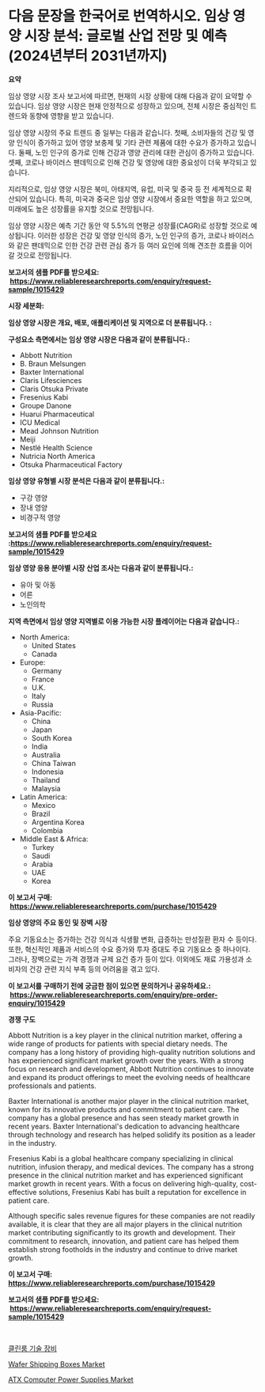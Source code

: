 <p><h1>다음 문장을 한국어로 번역하시오. 임상 영양 시장 분석: 글로벌 산업 전망 및 예측 (2024년부터 2031년까지)</h1></p><p><strong>요약</strong></p>
<p><p>임상 영양 시장 조사 보고서에 따르면, 현재의 시장 상황에 대해 다음과 같이 요약할 수 있습니다. 임상 영양 시장은 현재 안정적으로 성장하고 있으며, 전체 시장은 중심적인 트렌드와 동향에 영향을 받고 있습니다.</p><p>임상 영양 시장의 주요 트렌드 중 일부는 다음과 같습니다. 첫째, 소비자들의 건강 및 영양 인식이 증가하고 있어 영양 보충제 및 기타 관련 제품에 대한 수요가 증가하고 있습니다. 둘째, 노인 인구의 증가로 인해 건강과 영양 관리에 대한 관심이 증가하고 있습니다. 셋째, 코로나 바이러스 팬데믹으로 인해 건강 및 영양에 대한 중요성이 더욱 부각되고 있습니다.</p><p>지리적으로, 임상 영양 시장은 북미, 아태지역, 유럽, 미국 및 중국 등 전 세계적으로 확산되어 있습니다. 특히, 미국과 중국은 임상 영양 시장에서 중요한 역할을 하고 있으며, 미래에도 높은 성장률을 유지할 것으로 전망됩니다.</p><p>임상 영양 시장은 예측 기간 동안 약 5.5%의 연평균 성장률(CAGR)로 성장할 것으로 예상됩니다. 이러한 성장은 건강 및 영양 인식의 증가, 노인 인구의 증가, 코로나 바이러스와 같은 팬데믹으로 인한 건강 관련 관심 증가 등 여러 요인에 의해 견조한 흐름을 이어갈 것으로 전망됩니다.</p></p>
<p><strong>보고서의 샘플 PDF를 받으세요: &nbsp;<a href="https://www.reliableresearchreports.com/enquiry/request-sample/1015429">https://www.reliableresearchreports.com/enquiry/request-sample/1015429</a></strong></p>
<p><strong>시장 세분화:</strong></p>
<p><strong> 임상 영양 시장은 개요, 배포, 애플리케이션 및 지역으로 더 분류됩니다. :</strong></p>
<p><strong>구성요소 측면에서는 임상 영양 시장은 다음과 같이 분류됩니다.:</strong></p>
<p><ul><li>Abbott Nutrition</li><li>B. Braun Melsungen</li><li>Baxter International</li><li>Claris Lifesciences</li><li>Claris Otsuka Private</li><li>Fresenius Kabi</li><li>Groupe Danone</li><li>Huarui Pharmaceutical</li><li>ICU Medical</li><li>Mead Johnson Nutrition</li><li>Meiji</li><li>Nestlé Health Science</li><li>Nutricia North America</li><li>Otsuka Pharmaceutical Factory</li></ul></p>
<p><strong> 임상 영양 유형별 시장 분석은 다음과 같이 분류됩니다.:</strong></p>
<p><ul><li>구강 영양</li><li>장내 영양</li><li>비경구적 영양</li></ul></p>
<p><strong>보고서의 샘플 PDF를 받으세요 :<a href="https://www.reliableresearchreports.com/enquiry/request-sample/1015429">https://www.reliableresearchreports.com/enquiry/request-sample/1015429</a></strong></p>
<p><strong> 임상 영양 응용 분야별 시장 산업 조사는 다음과 같이 분류됩니다.:</strong></p>
<p><ul><li>유아 및 아동</li><li>어른</li><li>노인의학</li></ul></p>
<p><strong>지역 측면에서 임상 영양 지역별로 이용 가능한 시장 플레이어는 다음과 같습니다.:</strong></p>
<p><ul>
    <li>
        North America:
        <ul>
            <li>United States</li>
            <li>Canada</li>
        </ul>
    </li>
    <li>
        Europe:
        <ul>
            <li>Germany</li>
            <li>France</li>
            <li>U.K.</li>
            <li>Italy</li>
            <li>Russia</li>
        </ul>
    </li>
    <li>
        Asia-Pacific:
        <ul>
            <li>China</li>
            <li>Japan</li>
            <li>South Korea</li>
            <li>India</li>
            <li>Australia</li>
            <li>China Taiwan</li>
            <li>Indonesia</li>
            <li>Thailand</li>
            <li>Malaysia</li>
        </ul>
    </li>
    <li>
        Latin America:
        <ul>
            <li>Mexico</li>
            <li>Brazil</li>
            <li>Argentina Korea</li>
            <li>Colombia</li>
        </ul>
    </li>
    <li>
        Middle East & Africa:
        <ul>
            <li>Turkey</li>
            <li>Saudi</li>
            <li>Arabia</li>
            <li>UAE</li>
            <li>Korea</li>
        </ul>
    </li>
    </ul></p>
<p><strong>이 보고서 구매: &nbsp;<a href="https://www.reliableresearchreports.com/purchase/1015429">https://www.reliableresearchreports.com/purchase/1015429</a></strong></p>
<p><strong>임상 영양의 주요 동인 및 장벽 시장</strong></p>
<p><p>주요 기동요소는 증가하는 건강 의식과 식생활 변화, 급증하는 만성질환 환자 수 등이다. 또한, 혁신적인 제품과 서비스의 수요 증가와 투자 증대도 주요 기동요소 중 하나이다. 그러나, 장벽으로는 가격 경쟁과 규제 요건 증가 등이 있다. 이외에도 재료 가용성과 소비자의 건강 관련 지식 부족 등의 어려움을 겪고 있다.</p></p>
<p><strong>이 보고서를 구매하기 전에 궁금한 점이 있으면 문의하거나 공유하세요.: &nbsp;<a href="https://www.reliableresearchreports.com/enquiry/pre-order-enquiry/1015429">https://www.reliableresearchreports.com/enquiry/pre-order-enquiry/1015429</a></strong></p>
<p><strong>경쟁 구도</strong></p>
<p><p>Abbott Nutrition is a key player in the clinical nutrition market, offering a wide range of products for patients with special dietary needs. The company has a long history of providing high-quality nutrition solutions and has experienced significant market growth over the years. With a strong focus on research and development, Abbott Nutrition continues to innovate and expand its product offerings to meet the evolving needs of healthcare professionals and patients.</p><p>Baxter International is another major player in the clinical nutrition market, known for its innovative products and commitment to patient care. The company has a global presence and has seen steady market growth in recent years. Baxter International's dedication to advancing healthcare through technology and research has helped solidify its position as a leader in the industry.</p><p>Fresenius Kabi is a global healthcare company specializing in clinical nutrition, infusion therapy, and medical devices. The company has a strong presence in the clinical nutrition market and has experienced significant market growth in recent years. With a focus on delivering high-quality, cost-effective solutions, Fresenius Kabi has built a reputation for excellence in patient care.</p><p>Although specific sales revenue figures for these companies are not readily available, it is clear that they are all major players in the clinical nutrition market contributing significantly to its growth and development. Their commitment to research, innovation, and patient care has helped them establish strong footholds in the industry and continue to drive market growth.</p></p>
<p><strong>이 보고서 구매: &nbsp; <a href="https://www.reliableresearchreports.com/purchase/1015429">https://www.reliableresearchreports.com/purchase/1015429</a></strong></p>
<p><strong>보고서의 샘플 PDF를 받으세요: &nbsp;<a href="https://www.reliableresearchreports.com/enquiry/request-sample/1015429">https://www.reliableresearchreports.com/enquiry/request-sample/1015429</a></strong><strong></strong></p>
<p>&nbsp;</p>
<p><p><a href="https://github.com/vsr06p4p49/Market-Research-Report-List-1/blob/main/740273410900.md">클린룸 기술 장비</a></p><p><a href="https://github.com/angelajermaine/Market-Research-Report-List-2/blob/main/wafer-shipping-boxes-market.md">Wafer Shipping Boxes Market</a></p><p><a href="https://github.com/beatblasta/Market-Research-Report-List-2/blob/main/atx-computer-power-supplies-market.md">ATX Computer Power Supplies Market</a></p></p>